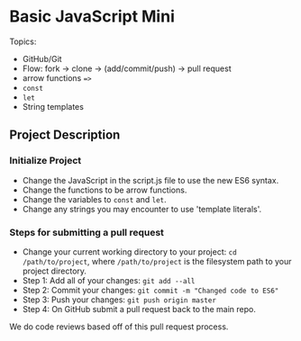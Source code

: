 # Basic JavaScript Mini

Topics:
  * GitHub/Git
  * Flow: fork -> clone -> (add/commit/push) -> pull request
  * arrow functions `=>`
  * `const`
  * `let`
  * String templates

## Project Description

### Initialize Project
* Change the JavaScript in the script.js file to use the new ES6 syntax.
* Change the functions to be arrow functions.
* Change the variables to `const` and `let`.
* Change any strings you may encounter to use 'template literals'.

### Steps for submitting a pull request
* Change your current working directory to your project: `cd /path/to/project`,
  where `/path/to/project` is the filesystem path to your project directory.
* Step 1: Add all of your changes: `git add --all`
* Step 2: Commit your changes: `git commit -m "Changed code to ES6"`
* Step 3: Push your changes: `git push origin master`
* Step 4: On GitHub submit a pull request back to the main repo.

We do code reviews based off of this pull request process.
